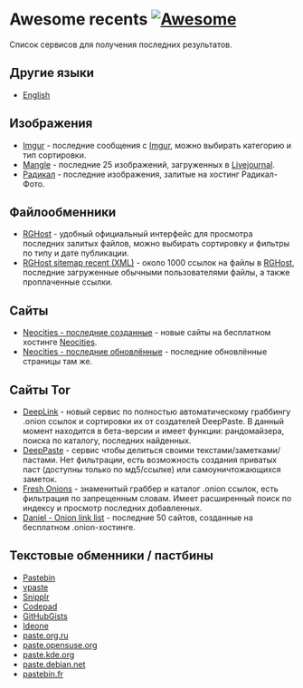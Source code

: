 # Awesome recents [![Awesome](https://awesome.re/badge.svg)](https://awesome.re)

Список сервисов для получения последних результатов.


## Другие языки

* [English](https://github.com/netstalking-core/awesome-recents/blob/master/README-en.md)

## Изображения

- [Imgur](https://imgur.com/new/time) - последние сообщения с [Imgur](https://imgur.com/), можно выбирать категорию и тип сортировки.
- [Mangle](http://www.mangle.ca/randomlj.php) - последние 25 изображений, загруженных в [Livejournal](http://www.livejournal.com/).
- [Радикал](http://radikal.ru/Img/ShowGallery) - последние изображения, залитые на хостинг Радикал-Фото.

## Файлообменники

- [RGHost](http://rgho.st/files) - удобный официальный интерфейс для просмотра последних залитых файлов, можно выбирать сортировку и фильтры по типу и дате публикации.
- [RGHost sitemap recent (XML)](http://rgho.st/sitemap_recent.xml) - около 1000 ссылок на файлы в [RGHost](http://rghost.ru), последние загруженные обычными пользователями файлы, а также проплаченные ссылки.

## Сайты

- [Neocities - последние созданные](https://neocities.org/browse?sort_by=newest) - новые сайты на бесплатном хостинге [Neocities](https://neocities.org/).
- [Neocities - последние обновлённые](https://neocities.org/browse?sort_by=last_updated) - последние обновлённые страницы там же.

## Сайты Tor

- [DeepLink](http://deeplinkdeatbml7.onion/index.php) - новый сервис по полностью автоматическому граббингу .onion ссылок и сортировки их от создателей DeepPaste. В данный момент находится в бета-версии и имеет функции: рандомайзера, поиска по каталогу, последних найденных.
- [DeepPaste](http://depastedihrn3jtw.onion/) - сервис чтобы делиться своими текстами/заметками/пастами. Нет фильтрации, есть возможность создания приватых паст (доступны только по мд5/ссылке) или самоуничтожающихся заметок. 
- [Fresh Onions](http://zlal32teyptf4tvi.onion/) - знаменитый граббер и каталог .onion ссылок, есть фильтрация по запрещенным словам. Имеет расширенный поиск по индексу и просмотр последних добавленных.
 - [Daniel - Onion link list](https://onions.danwin1210.me/onions.php?cat=20&pg=1&lang=en) - последние 50 сайтов, созданные на бесплатном .onion-хостинге.
 
## Текстовые обменники / пастбины

 - [Pastebin](https://pastebin.com/archive)
 - [vpaste](http://vpaste.net/#uploads)
 - [Snipplr](https://snipplr.com/all/)
 - [Codepad](http://codepad.org/recent)
 - [GitHubGists](https://gist.github.com/discover)
 - [Ideone](https://ideone.com/recent)
 - [paste.org.ru](http://paste.org.ru/)
 - [paste.opensuse.org](http://paste.opensuse.org/lists)
 - [paste.kde.org](https://paste.kde.org/all)
 - [paste.debian.net](http://paste.debian.net/)
 - [pastebin.fr](http://pastebin.fr/)
